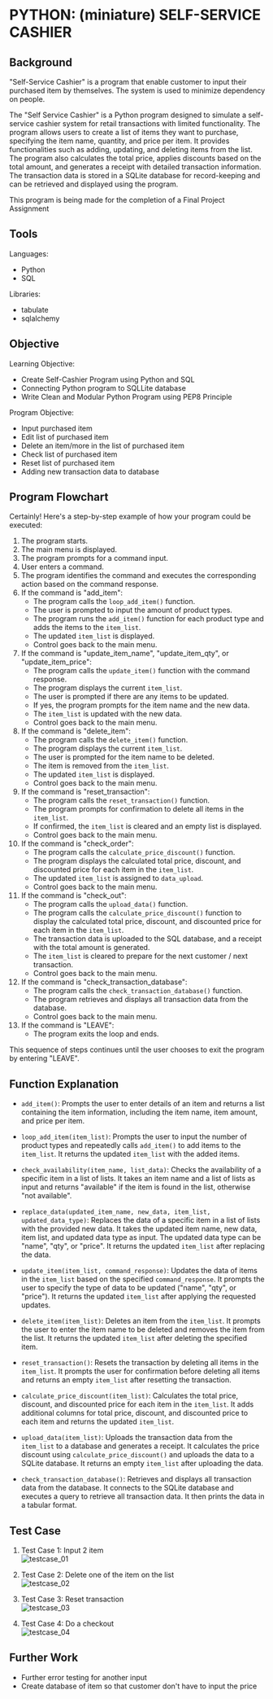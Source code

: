 # PYTHON: (miniature) SELF-SERVICE CASHIER

## Background

"Self-Service Cashier" is a program that enable customer to input their purchased item by themselves. The system is used to minimize dependency on people.

The "Self Service Cashier" is a Python program designed to simulate a self-service cashier system for retail transactions with limited functionality. The program allows users to create a list of items they want to purchase, specifying the item name, quantity, and price per item. It provides functionalities such as adding, updating, and deleting items from the list. The program also calculates the total price, applies discounts based on the total amount, and generates a receipt with detailed transaction information. The transaction data is stored in a SQLite database for record-keeping and can be retrieved and displayed using the program.

This program is being made for the completion of a Final Project Assignment

## Tools

Languages:
+ Python
+ SQL

Libraries:
+ tabulate
+ sqlalchemy

## Objective

Learning Objective:
+ Create Self-Cashier Program using Python and SQL
+ Connecting Python program to SQLLite database
+ Write Clean and Modular Python Program using PEP8 Principle

Program Objective:
+ Input purchased item
+ Edit list of purchased item
+ Delete an item/more in the list of purchased item
+ Check list of purchased item
+ Reset list of purchased item
+ Adding new transaction data to database

## Program Flowchart

Certainly! Here's a step-by-step example of how your program could be executed:

1. The program starts.
2. The main menu is displayed.
3. The program prompts for a command input.
4. User enters a command.
5. The program identifies the command and executes the corresponding action based on the command response.
6. If the command is "add_item":
   - The program calls the `loop_add_item()` function.
   - The user is prompted to input the amount of product types.
   - The program runs the `add_item()` function for each product type and adds the items to the `item_list`.
   - The updated `item_list` is displayed.
   - Control goes back to the main menu.
7. If the command is "update_item_name", "update_item_qty", or "update_item_price":
   - The program calls the `update_item()` function with the command response.
   - The program displays the current `item_list`.
   - The user is prompted if there are any items to be updated.
   - If yes, the program prompts for the item name and the new data.
   - The `item_list` is updated with the new data.
   - Control goes back to the main menu.
8. If the command is "delete_item":
   - The program calls the `delete_item()` function.
   - The program displays the current `item_list`.
   - The user is prompted for the item name to be deleted.
   - The item is removed from the `item_list`.
   - The updated `item_list` is displayed.
   - Control goes back to the main menu.
9. If the command is "reset_transaction":
   - The program calls the `reset_transaction()` function.
   - The program prompts for confirmation to delete all items in the `item_list`.
   - If confirmed, the `item_list` is cleared and an empty list is displayed.
   - Control goes back to the main menu.
10. If the command is "check_order":
    - The program calls the `calculate_price_discount()` function.
    - The program displays the calculated total price, discount, and discounted price for each item in the `item_list`.
    - The updated `item_list` is assigned to `data_upload`.
    - Control goes back to the main menu.
11. If the command is "check_out":
    - The program calls the `upload_data()` function.
    - The program calls the `calculate_price_discount()` function to display the calculated total price, discount, and discounted price for each item in the `item_list`.
    - The transaction data is uploaded to the SQL database, and a receipt with the total amount is generated.
    - The `item_list` is cleared to prepare for the next customer / next transaction.
    - Control goes back to the main menu.
12. If the command is "check_transaction_database":
    - The program calls the `check_transaction_database()` function.
    - The program retrieves and displays all transaction data from the database.
    - Control goes back to the main menu.
13. If the command is "LEAVE":
    - The program exits the loop and ends.

This sequence of steps continues until the user chooses to exit the program by entering "LEAVE".

## Function Explanation

+ `add_item()`: Prompts the user to enter details of an item and returns a list containing the item information, including the item name, item amount, and price per item.

+ `loop_add_item(item_list)`: Prompts the user to input the number of product types and repeatedly calls `add_item()` to add items to the `item_list`. It returns the updated `item_list` with the added items.

+ `check_availability(item_name, list_data)`: Checks the availability of a specific item in a list of lists. It takes an item name and a list of lists as input and returns "available" if the item is found in the list, otherwise "not available".

+ `replace_data(updated_item_name, new_data, item_list, updated_data_type)`: Replaces the data of a specific item in a list of lists with the provided new data. It takes the updated item name, new data, item list, and updated data type as input. The updated data type can be "name", "qty", or "price". It returns the updated `item_list` after replacing the data.

+ `update_item(item_list, command_response)`: Updates the data of items in the `item_list` based on the specified `command_response`. It prompts the user to specify the type of data to be updated ("name", "qty", or "price"). It returns the updated `item_list` after applying the requested updates.

+ `delete_item(item_list)`: Deletes an item from the `item_list`. It prompts the user to enter the item name to be deleted and removes the item from the list. It returns the updated `item_list` after deleting the specified item.

+ `reset_transaction()`: Resets the transaction by deleting all items in the `item_list`. It prompts the user for confirmation before deleting all items and returns an empty `item_list` after resetting the transaction.

+ `calculate_price_discount(item_list)`: Calculates the total price, discount, and discounted price for each item in the `item_list`. It adds additional columns for total price, discount, and discounted price to each item and returns the updated `item_list`.

+ `upload_data(item_list)`: Uploads the transaction data from the `item_list` to a database and generates a receipt. It calculates the price discount using `calculate_price_discount()` and uploads the data to a SQLite database. It returns an empty `item_list` after uploading the data.

+ `check_transaction_database()`: Retrieves and displays all transaction data from the database. It connects to the SQLite database and executes a query to retrieve all transaction data. It then prints the data in a tabular format.

## Test Case

1. Test Case 1: Input 2 item\
![testcase_01](img/testcase_01.png)

2. Test Case 2: Delete one of the item on the list\
![testcase_02](img/testcase_02.png)

3. Test Case 3: Reset transaction\
![testcase_03](img/testcase_03.png)

4. Test Case 4: Do a checkout\
![testcase_04](img/testcase_04.png) 

## Further Work

+ Further error testing for another input
+ Create database of item so that customer don't have to input the price